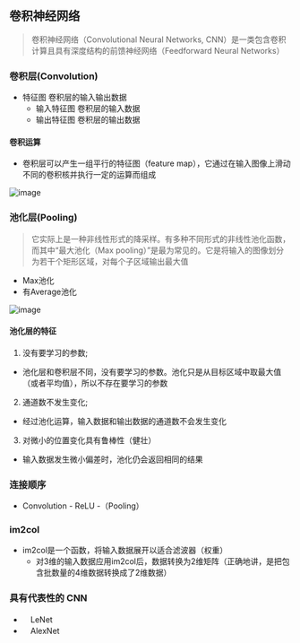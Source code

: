 ## 卷积神经网络
> 卷积神经网络（Convolutional Neural Networks, CNN）是一类包含卷积计算且具有深度结构的前馈神经网络（Feedforward Neural Networks）

### 卷积层(Convolution)
* 特征图 卷积层的输入输出数据
    * 输入特征图 卷积层的输入数据
    * 输出特征图 卷积层的输出数据
#### 卷积运算
* 卷积层可以产生一组平行的特征图（feature map），它通过在输入图像上滑动不同的卷积核并执行一定的运算而组成

![image](https://user-images.githubusercontent.com/13389058/158745339-da87902a-48e0-43ff-9ce0-ecb3e806a7e2.png)

### 池化层(Pooling)
> 它实际上是一种非线性形式的降采样。有多种不同形式的非线性池化函数，而其中“最大池化（Max pooling）”是最为常见的。它是将输入的图像划分为若干个矩形区域，对每个子区域输出最大值
* Max池化
* 有Average池化

![image](https://user-images.githubusercontent.com/13389058/158745711-9a4ee4be-046c-464b-a91a-aa40440ebe6c.png)

#### 池化层的特征
1. 没有要学习的参数;
* 池化层和卷积层不同，没有要学习的参数。池化只是从目标区域中取最大值（或者平均值），所以不存在要学习的参数
2. 通道数不发生变化;
* 经过池化运算，输入数据和输出数据的通道数不会发生变化
3. 对微小的位置变化具有鲁棒性（健壮）
* 输入数据发生微小偏差时，池化仍会返回相同的结果
### 连接顺序
* Convolution - ReLU -（Pooling）

### im2col
* im2col是一个函数，将输入数据展开以适合滤波器（权重）
   * 对3维的输入数据应用im2col后，数据转换为2维矩阵（正确地讲，是把包含批数量的4维数据转换成了2维数据） 

### 具有代表性的 CNN
* 　LeNet
* 　AlexNet
